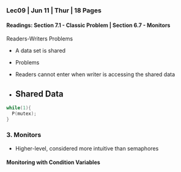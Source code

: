 ### Lec09 | Jun 11 | Thur | 18 Pages
#### Readings: Section 7.1 - Classic Problem | Section 6.7 - Monitors
Readers-Writers Problems
- A data set is shared
- Problems
- Readers cannot enter when writer is accessing the shared data

- Shared Data
  - 
``` C
while(1){
  P(mutex);
}
```

### 3. Monitors
- Higher-level, considered more intuitive than semaphores

#### Monitoring with Condition Variables
